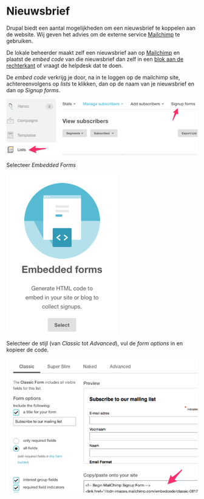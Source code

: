 # Nieuwsbrief 

Drupal biedt een aantal mogelijkheden om een nieuwsbrief te koppelen aan de website. Wij geven het advies om de externe service [Mailchimp](http://mailchimp.com) te gebruiken. 

De lokale beheerder maakt zelf een nieuwsbrief aan op [Mailchimp](http://mailchimp.com) en plaatst de *embed code* van die nieuwsbrief dan zelf in een [blok aan de rechterkant](../standaard/rechterblokken.md#aanmaakformulier-blok) of vraagt de helpdesk dat te doen. 

De *embed code* verkrijg je door, na in te loggen op de mailchimp site, achtereenvolgens op *lists* te klikken, dan op de naam van je nieuwsbrief en dan op *Signup forms*.

![](../beelden/mailchimp1.png)

Selecteer *Embedded Forms*

![](../beelden/mailchimp2.png)

Selecteer de stijl (van *Classic* tot *Advanced*), vul de *form options* in en kopieer de code.

![](../beelden/mailchimp3.png)